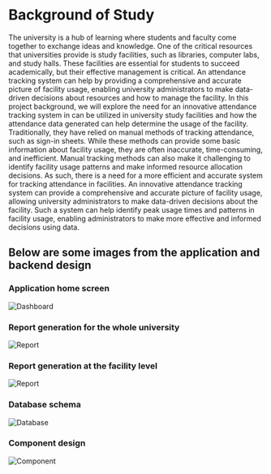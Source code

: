 # Background of Study
The university is a hub of learning where students and faculty come together to exchange ideas and knowledge. One of the critical resources that universities provide is study facilities, such as libraries, computer labs, and study halls. These facilities are essential for students to succeed academically, but their effective management is critical. An attendance tracking system can help by providing a comprehensive and accurate picture of facility usage, enabling university administrators to make data-driven decisions about resources and how to manage the facility. In this project background, we will explore the need for an innovative attendance tracking system in can be utilized in university study facilities and how the attendance data generated can help determine the usage of the facility.
Traditionally, they have relied on manual methods of tracking attendance, such as sign-in sheets. While these methods can provide some basic information about facility usage, they are often inaccurate, time-consuming, and inefficient. Manual tracking methods can also make it challenging to identify facility usage patterns and make informed resource allocation decisions. As such, there is a need for a more efficient and accurate system for tracking attendance in facilities.
An innovative attendance tracking system can provide a comprehensive and accurate picture of facility usage, allowing university administrators to make data-driven decisions about the facility. Such a system can help identify peak usage times and patterns in facility usage, enabling administrators to make more effective and informed decisions using data. 

## Below are some images from the application and backend design

### Application home screen
![Dashboard](https://github.com/redolf250/iAttend/blob/master/images/dashboard.png)

### Report generation for the whole university
![Report](https://github.com/redolf250/iAttend/blob/master/images/c.png)

### Report generation at the facility level
![Report](https://github.com/redolf250/iAttend/blob/master/images/facility_level_report.png)

### Database schema
![Database](https://github.com/redolf250/iAttend/blob/master/images/databasa_schema.png)

### Component design
![Component](https://github.com/redolf250/iAttend/blob/master/images/Component.drawio.png)



